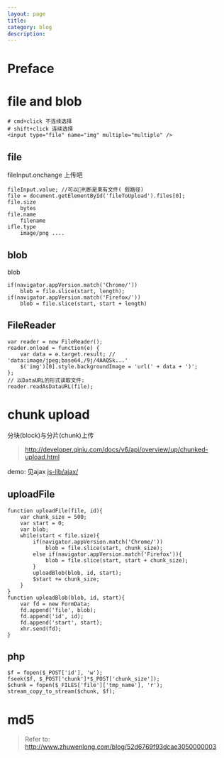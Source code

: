 ```yaml
---
layout: page
title:	
category: blog
description: 
---
```

# Preface

# file and blob

    # cmd+click 不连续选择
    # shift+click 连续选择
    <input type="file" name="img" multiple="multiple" />

## file
fileInput.onchange 上传吧

    fileInput.value; //可以判断是束有文件( 假路径)
	file = document.getElementById('fileToUpload').files[0];
	file.size
		bytes
	file.name
		filename
	ifle.type
		image/png ....

## blob
blob

	if(navigator.appVersion.match('Chrome/'))
		blob = file.slice(start, length);
	if(navigator.appVersion.match('Firefox/'))
		blob = file.slice(start, start + length)

## FileReader

    var reader = new FileReader();
    reader.onload = function(e) {
        var data = e.target.result; // 'data:image/jpeg;base64,/9j/4AAQSk...'            
        $('img')[0].style.backgroundImage = 'url(' + data + ')';
    };
    // 以DataURL的形式读取文件:
    reader.readAsDataURL(file);

# chunk upload
分块(block)与分片(chunk)上传
> http://developer.qiniu.com/docs/v6/api/overview/up/chunked-upload.html

demo: 见ajax
[js-lib/ajax/](js-lib/ajax/)

## uploadFile

	function uploadFile(file, id){
		var chunk_size = 500;
		var start = 0;
		var blob;
		while(start < file.size){
			if(navigator.appVersion.match('Chrome/'))
				blob = file.slice(start, chunk_size);
			else if(navigator.appVersion.match('Firefox')){
				blob = file.slice(start, start + chunk_size);
			}
			uploadBlob(blob, id, start);
			$start += chunk_size;
		}
	}
	function uploadBlob(blob, id, start){
		var fd = new FormData;
		fd.append('file', blob);
		fd.append('id', id);
		fd.append('start', start);
		xhr.send(fd);
	}

## php

	$f = fopen($_POST['id'], 'w');
	fseek($f, $_POST['chunk']*$_POST['chunk_size']);
	$chunk = fopen($_FILES['file']['tmp_name'], 'r');
	stream_copy_to_stream($chunk, $f);

# md5
> Refer to: http://www.zhuwenlong.com/blog/52d6769f93dcae3050000003
